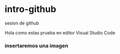 # intro-github
 sesion de github

Hola como estas prueba en editor Visual Studio Code
### insertaremos una imagen